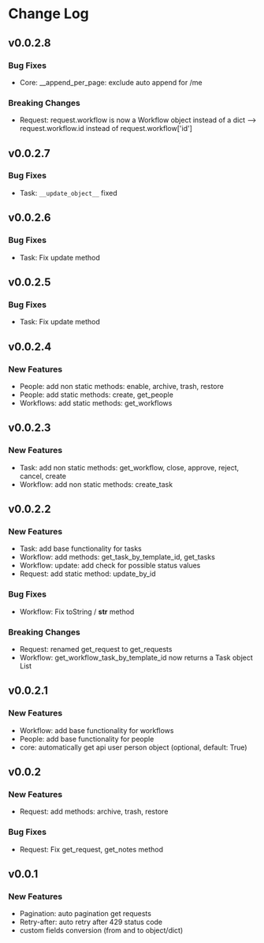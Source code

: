 # Change Log

## v0.0.2.8

### Bug Fixes

- Core: __append_per_page: exclude auto append for /me

### Breaking Changes

- Request: request.workflow is now a Workflow object instead of a dict --> request.workflow.id instead of request.workflow['id']

## v0.0.2.7

### Bug Fixes

- Task: `__update_object__` fixed

## v0.0.2.6

### Bug Fixes

- Task: Fix update method

## v0.0.2.5

### Bug Fixes

- Task: Fix update method

## v0.0.2.4

### New Features

- People: add non static methods: enable, archive, trash, restore
- People: add static methods: create, get_people
- Workflows: add static methods: get_workflows

## v0.0.2.3

### New Features

- Task: add non static methods: get_workflow, close, approve, reject, cancel, create
- Workflow: add non static methods: create_task

## v0.0.2.2

### New Features

- Task: add base functionality for tasks
- Workflow: add methods: get_task_by_template_id, get_tasks
- Workflow: update: add check for possible status values
- Request: add static method: update_by_id

### Bug Fixes

- Workflow: Fix toString / __str__ method

### Breaking Changes

- Request: renamed get_request to get_requests
- Workflow: get_workflow_task_by_template_id now returns a Task object List


## v0.0.2.1

### New Features

- Workflow: add base functionality for workflows
- People: add base functionality for people
- core: automatically get api user person object (optional, default: True)

## v0.0.2

### New Features

- Request: add methods: archive, trash, restore

### Bug Fixes

- Request: Fix get_request, get_notes method


## v0.0.1

### New Features

- Pagination: auto pagination get requests
- Retry-after: auto retry after 429 status code
- custom fields conversion (from and to object/dict)